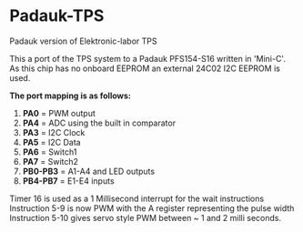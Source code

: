 # Padauk-TPS
Padauk version of Elektronic-labor TPS 

This a port of the TPS system to a Padauk PFS154-S16 written in 'Mini-C'.<br>
As this chip has no onboard EEPROM an external 24C02 I2C EEPROM is used.<br>

<b>The port mapping is as follows:</b>
<ol>
<li><b>PA0</b> = PWM output
<li><b>PA4</b> = ADC using the built in comparator 
<li><b>PA3</b> = I2C Clock
<li><b>PA5</b> = I2C Data
<li><b>PA6</b> = Switch1
<li><b>PA7</b> = Switch2
<br>
<li><b>PB0-PB3</b> = A1-A4 and LED outputs<br> 
<li><b>PB4-PB7</b> = E1-E4 inputs <br>
</ol>

Timer 16 is used as a 1 Millisecond interrupt for the wait instructions<br>
Instruction 5-9 is now PWM with the A register representing  the pulse width<br>
Instruction 5-10 gives servo style PWM between ~ 1 and 2 milli seconds.<br>



